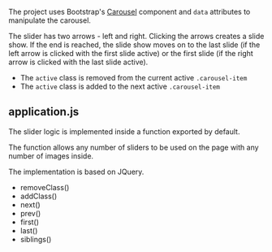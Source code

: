 The project uses Bootstrap's [Carousel](https://v4-alpha.getbootstrap.com/components/carousel/#content) component and `data` attributes to manipulate the carousel.

The slider has two arrows - left and right. Clicking the arrows creates a slide show. If the end is reached, the slide show moves on to the last slide (if the left arrow is clicked with the first slide active) or the first slide (if the right arrow is clicked with the last slide active).

* The `active` class is removed from the current active `.carousel-item`
* The `active` class is added to the next active `.carousel-item`

## application.js

The slider logic is implemented inside a function exported by default.

The function allows any number of sliders to be used on the page with any number of images inside.

The implementation is based on JQuery.

* removeClass()
* addClass()
* next()
* prev()
* first()
* last()
* siblings()
